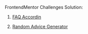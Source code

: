 FrontendMentor Challenges Solution:
1) [FAQ Accordin](https://coderaishya.github.io/FrontendMentorProjects/faq-accordin/index.html)

2) [Random Advice Generator](https://coderaishya.github.io/FrontendMentorProjects/random-advice-generator/index.html)
